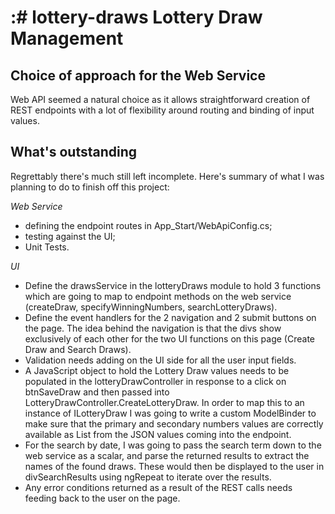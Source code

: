 :# lottery-draws
Lottery Draw Management
=======================

Choice of approach for the Web Service
--------------------------------------
Web API seemed a natural choice as it allows straightforward creation of REST endpoints with a lot of flexibility around routing and binding of input values.

What's outstanding
------------------
Regrettably there's much still left incomplete. Here's summary of what I was planning to do to finish off this project:

*Web Service*
- defining the endpoint routes in App_Start/WebApiConfig.cs;
- testing against the UI;
- Unit Tests.

*UI*
- Define the drawsService in the lotteryDraws module to hold 3 functions which are going to map to endpoint methods on the web service (createDraw, specifyWinningNumbers, searchLotteryDraws).
- Define the event handlers for the 2 navigation and 2 submit buttons on the page. The idea behind the navigation is that the divs show exclusively of each other for the two UI functions on this page (Create Draw and Search Draws).
- Validation needs adding on the UI side for all the user input fields.
- A JavaScript object to hold the Lottery Draw values needs to be populated in the lotteryDrawController in response to a click on btnSaveDraw and then passed into LotteryDrawController.CreateLotteryDraw. In order to map this to an instance of ILotteryDraw I was going to write a custom ModelBinder to make sure that the primary and secondary numbers values are correctly available as List<int> from the JSON values coming into the endpoint.
- For the search by date, I was going to pass the search term down to the web service as a scalar, and parse the returned results to extract the names of the found draws. These would then be displayed to the user in divSearchResults using ngRepeat to iterate over the results.
- Any error conditions returned as a result of the REST calls needs feeding back to the user on the page.
